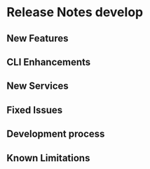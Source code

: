 # Release Notes develop

## New Features


## CLI Enhancements


## New Services


## Fixed Issues


## Development process


## Known Limitations
